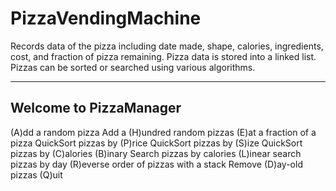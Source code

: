 # PizzaVendingMachine

Records data of the pizza including date made, shape, calories, ingredients, cost, and fraction of pizza remaining.
Pizza data is stored into a linked list.  Pizzas can be sorted or searched using various algorithms.


-----------------------
Welcome to PizzaManager
-----------------------
(A)dd a random pizza
Add a (H)undred random pizzas
(E)at a fraction of a pizza
QuickSort pizzas by (P)rice
QuickSort pizzas by (S)ize
QuickSort pizzas by (C)alories
(B)inary Search pizzas by calories
(L)inear search pizzas by day
(R)everse order of pizzas with a stack
Remove (D)ay-old pizzas
(Q)uit
